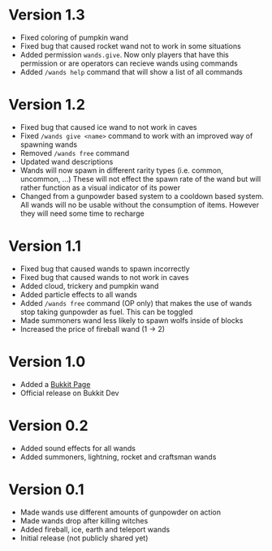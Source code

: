 # Version 1.3

- Fixed coloring of pumpkin wand
- Fixed bug that caused rocket wand not to work in some situations
- Added permission ```wands.give```. Now only players that have this permission or are operators can recieve wands using commands
- Added ```/wands help``` command that will show a list of all commands

# Version 1.2

- Fixed bug that caused ice wand to not work in caves
- Fixed ```/wands give <name>``` command to work with an improved way of spawning wands
- Removed ```/wands free``` command
- Updated wand descriptions
- Wands will now spawn in different rarity types (i.e. common, uncommon, ...) These will not effect the spawn rate of the wand but will rather function as a visual indicator of its power
- Changed from a gunpowder based system to a cooldown based system. All wands will no be usable without the consumption of items. However they will need some time to recharge

# Version 1.1

- Fixed bug that caused wands to spawn incorrectly
- Fixed bug that caused wands to not work in caves
- Added cloud, trickery and pumpkin wand
- Added particle effects to all wands
- Added ```/wands free``` command (OP only) that makes the use of wands stop taking gunpowder as fuel. This can be toggled
- Made summoners wand less likely to spawn wolfs inside of blocks
- Increased the price of fireball wand (1 -> 2)

# Version 1.0

- Added a [Bukkit Page](https://dev.bukkit.org/projects/simple-wands)
- Official release on Bukkit Dev

# Version 0.2

- Added sound effects for all wands
- Added summoners, lightning, rocket and craftsman wands

# Version 0.1

- Made wands use different amounts of gunpowder on action
- Made wands drop after killing witches
- Added fireball, ice, earth and teleport wands
- Initial release (not publicly shared yet)
